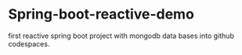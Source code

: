 # Spring-boot-reactive-demo
first reactive spring boot project with mongodb data bases into github codespaces.
